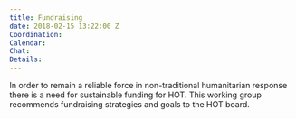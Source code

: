 ```yaml
---
title: Fundraising
date: 2018-02-15 13:22:00 Z
Coordination: 
Calendar:
Chat:
Details:
---
```


In order to remain a reliable force in non-traditional humanitarian response there is a need for sustainable funding for HOT. This working group recommends fundraising strategies and goals to the HOT board.
